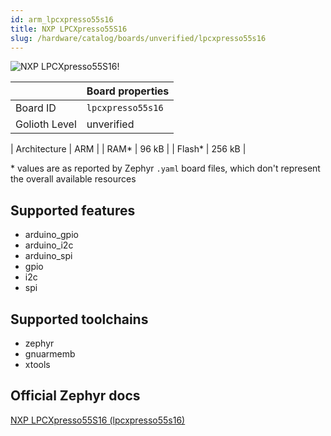 ```yaml
---
id: arm_lpcxpresso55s16
title: NXP LPCXpresso55S16
slug: /hardware/catalog/boards/unverified/lpcxpresso55s16
---
```


[//]: # (This is an auto-generated file, do not edit! Changes to it will be lost upon re-generation)

![NXP LPCXpresso55S16!](/img/boards/arm/lpcxpresso55s16.jpg "NXP LPCXpresso55S16")

|                | Board properties     |
| -------------  | -------------------- |
| Board ID       | `lpcxpresso55s16` |
| Golioth Level  | unverified       |

| Architecture   | ARM |
| RAM*           | 96 kB |
| Flash*         | 256 kB |

\* values are as reported by Zephyr `.yaml` board files, which don't represent the overall available resources



## Supported features

* arduino_gpio
* arduino_i2c
* arduino_spi
* gpio
* i2c
* spi

## Supported toolchains

* zephyr
* gnuarmemb
* xtools

## Official Zephyr docs

[NXP LPCXpresso55S16 (lpcxpresso55s16)](https://docs.zephyrproject.org/latest/boards/arm/lpcxpresso55s16/doc/index.html)

